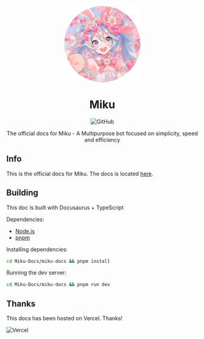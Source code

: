 <div align=center>

![Miku](./assets/miku-rounded-200.png)

# Miku

![GitHub](https://img.shields.io/github/license/No767/Miku-Docs?label=License&logo=github)

The official docs for Miku - A Multipurpose bot focused on simplicity, speed and efficiency


<div align=left>

## Info

This is the official docs for Miku. The docs is located [here](https://miku-docs.vercel.app).

## Building

This doc is built with Docusaurus + TypeScript

Dependencies:

- [Node.js](https://nodejs.org/en/)
- [pnpm](https://pnpm.io/)

Installing dependencies:

```bash
cd Miku-Docs/miku-docs && pnpm install
```

Running the dev server:

```bash
cd Miku-Docs/miku-docs && pnpm run dev
```

## Thanks

This docs has been hosted on Vercel. Thanks!

![Vercel](https://www.datocms-assets.com/31049/1618983297-powered-by-vercel.svg)